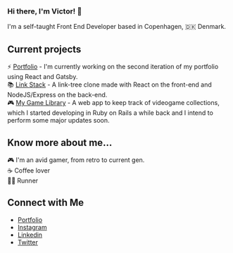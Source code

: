 ### Hi there, I'm Victor! 👋

I'm a self-taught Front End Developer based in Copenhagen, 🇩🇰 Denmark.

## Current projects
⚡️ [Portfolio](https://github.com/vgarmes/portfolio-v2) - I'm currently working on the second iteration of my portfolio using React and Gatsby.<br/>
📚 [Link Stack](https://github.com/vgarmes/link-stack) - A link-tree clone made with React on the front-end and NodeJS/Express on the back-end.<br/>
🎮 [My Game Library](https://github.com/vgarmes/my-game-library) - A web app to keep track of videogame collections, which I started developing in Ruby on Rails a while back and I intend to perform some major updates soon.<br/>

## Know more about me... 
🎮 I'm an avid gamer, from retro to current gen. <br/>
☕️ Coffee lover <br/>
🏃🏻 Runner <br/>

## Connect with Me
- [Portfolio](https://vgarmes.github.io/portfolio/) <br/>
- [Instagram](https://www.instagram.com/vgmestre) <br/>
- [Linkedin](https://www.linkedin.com/in/vgmestre/) <br/>
- [Twitter](https://twitter.com/vgmestre) <br/>

